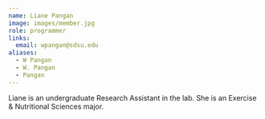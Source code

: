 ```yaml
---
name: Liane Pangan
image: images/member.jpg
role: programmer
links:
  email: wpangan@sdsu.edu
aliases:
  - W Pangan
  - W. Pangan
  - Pangan
---
```


Liane is an undergraduate Research Assistant in the lab. She is an Exercise & Nutritional Sciences major.
